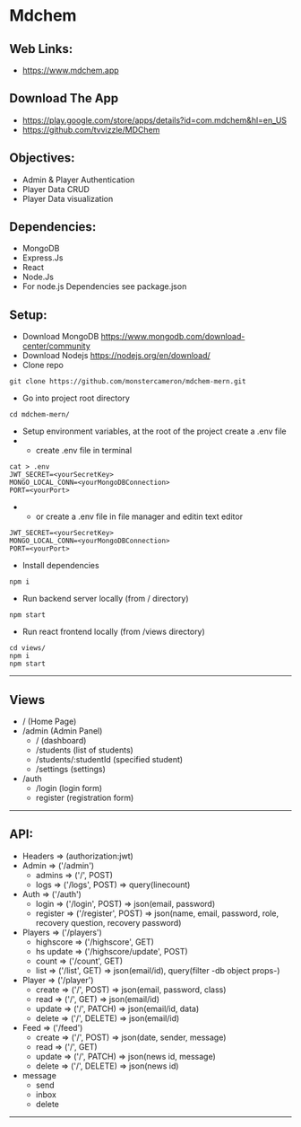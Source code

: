 # Mdchem
## Web Links:
* https://www.mdchem.app
## Download The App
* https://play.google.com/store/apps/details?id=com.mdchem&hl=en_US
* https://github.com/tvvizzle/MDChem
## Objectives:
* Admin & Player Authentication
* Player Data CRUD
* Player Data visualization
## Dependencies:
* MongoDB
* Express.Js
* React
* Node.Js
* For node.js Dependencies see package.json
## Setup:
* Download MongoDB https://www.mongodb.com/download-center/community
* Download  Nodejs https://nodejs.org/en/download/
* Clone repo
~~~
git clone https://github.com/monstercameron/mdchem-mern.git
~~~
* Go  into project root directory
~~~
cd mdchem-mern/
~~~
* Setup environment variables, at the root of the project create a .env file
* * create .env file in  terminal
~~~
cat > .env
JWT_SECRET=<yourSecretKey>
MONGO_LOCAL_CONN=<yourMongoDBConnection>
PORT=<yourPort>
~~~
* * or  create  a  .env file in  file  manager and editin text editor
~~~
JWT_SECRET=<yourSecretKey>
MONGO_LOCAL_CONN=<yourMongoDBConnection>
PORT=<yourPort>
~~~
* Install dependencies
~~~
npm i
~~~
* Run backend server locally (from / directory)
~~~
npm start
~~~
* Run react frontend locally (from /views directory)
~~~
cd views/
npm i
npm start
~~~
***
## Views
* / (Home Page)
* /admin (Admin Panel)
  * / (dashboard)
  * /students (list of students)
  * /students/:studentId (specified student)
  * /settings (settings)
* /auth
  * /login (login form)
  * register (registration form)
***
## API:
* Headers => (authorization:jwt)
* Admin => ('/admin')
  * admins      =>  ('/', POST)
  * logs        =>  ('/logs', POST) =>  query(linecount)
* Auth => ('/auth')
  * login       =>  ('/login', POST)    =>  json(email, password)
  * register    =>  ('/register', POST) =>  json(name, email, password, role, recovery question, recovery password)
* Players => ('/players')
  * highscore   =>  ('/highscore', GET)
  * hs update   =>  ('/highscore/update', POST)
  * count       =>  ('/count', GET)
  * list        =>  ('/list', GET) => json(email/id), query(filter -db object props-) 
* Player => ('/player')
  * create   => ('/', POST)     =>  json(email, password, class)
  * read     => ('/', GET)      =>  json(email/id)
  * update   => ('/', PATCH)    =>  json(email/id, data)
  * delete   => ('/', DELETE)   =>  json(email/id) 
* Feed => ('/feed')
  * create  => ('/', POST)      =>  json(date, sender, message)
  * read    => ('/', GET)
  * update  => ('/', PATCH)     =>  json(news id, message)
  * delete  => ('/', DELETE)    =>  json(news id)
* message
  * send
  * inbox
  * delete
***